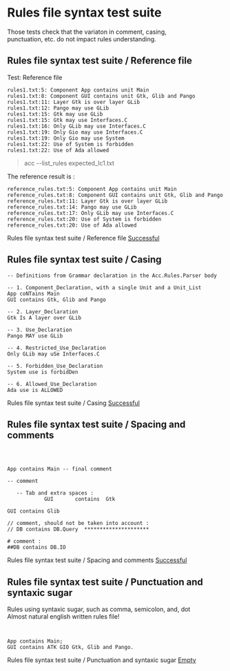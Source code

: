 
# Rules file syntax test suite



 Those tests check that the variaton in comment, casing,  
 punctuation, etc. do not impact rules understanding.  


##  Rules file syntax test suite / Reference file

  Test: Reference file  

```  
rules1.txt:5: Component App contains unit Main
rules1.txt:8: Component GUI contains unit Gtk, Glib and Pango
rules1.txt:11: Layer Gtk is over layer GLib
rules1.txt:12: Pango may use GLib
rules1.txt:15: Gtk may use GLib
rules1.txt:15: Gtk may use Interfaces.C
rules1.txt:16: Only GLib may use Interfaces.C
rules1.txt:19: Only Gio may use Interfaces.C
rules1.txt:19: Only Gio may use System
rules1.txt:22: Use of System is forbidden
rules1.txt:22: Use of Ada allowed 
```  

  > acc --list_rules expected_lc1.txt  

  The reference result is :  

```  
reference_rules.txt:5: Component App contains unit Main
reference_rules.txt:8: Component GUI contains unit Gtk, Glib and Pango
reference_rules.txt:11: Layer Gtk is over layer GLib
reference_rules.txt:14: Pango may use GLib
reference_rules.txt:17: Only GLib may use Interfaces.C
reference_rules.txt:20: Use of System is forbidden
reference_rules.txt:20: Use of Ada allowed 
```  


Rules file syntax test suite / Reference file [Successful](rules_files_syntax.md#rules-file-syntax-test-suite--reference-file)

##  Rules file syntax test suite / Casing


```  
-- Definitions from Grammar declaration in the Acc.Rules.Parser body

-- 1. Component_Declaration, with a single Unit and a Unit_List
App coNTains Main
GUI contains Gtk, Glib and Pango

-- 2. Layer_Declaration
Gtk Is A layer over GLib

-- 3. Use_Declaration
Pango MAY use GLib

-- 4. Restricted_Use_Declaration
Only GLib may uSe Interfaces.C

-- 5. Forbidden_Use_Declaration
System use is forbidDen

-- 6. Allowed_Use_Declaration
Ada use is ALLOWED
```  


Rules file syntax test suite / Casing [Successful](rules_files_syntax.md#rules-file-syntax-test-suite--casing)

##  Rules file syntax test suite / Spacing and comments


```  



App contains Main -- final comment

-- comment

   -- Tab and extra spaces :
			GUI       contains 	Gtk
			
GUI contains Glib

// comment, should not be taken into account :
// DB contains DB.Query  *********************

# comment : 
##DB contains DB.IO 
```  


Rules file syntax test suite / Spacing and comments [Successful](rules_files_syntax.md#rules-file-syntax-test-suite--spacing-and-comments)

##  Rules file syntax test suite / Punctuation and syntaxic sugar

  Rules using syntaxic sugar, such as comma, semicolon, and, dot  
  Almost natural english written rules file!  

```  


App contains Main;
GUI contains ATK GIO Gtk, Glib and Pango.

```  


Rules file syntax test suite / Punctuation and syntaxic sugar [Empty](rules_files_syntax.md#rules-file-syntax-test-suite--punctuation-and-syntaxic-sugar)
